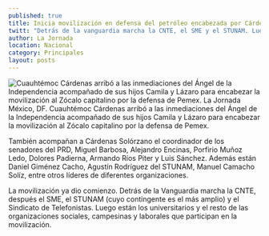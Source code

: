 ```yaml
---
published: true
title: Inicia movilización en defensa del petróleo encabezada por Cárdenas
twitt: "Detrás de la vanguardia marcha la CNTE, el SME y el STUNAM. Luego están los universitarios y el resto de las organizaciones sociales, campesinas y laborales"
author: La Jornada
location: Nacional
category: Principales
layout: posts
---
```


![Cuauhtémoc Cárdenas arribó a las inmediaciones del Ángel de la Independencia acompañado de sus hijos Camila y Lázaro para encabezar la movilización al Zócalo capitalino por la defensa de Pemex. La Jornada](http://i.imgur.com/4t7Z3L8m.jpg)México, DF. Cuauhtémoc Cárdenas arribó a las inmediaciones del Ángel de la Independencia acompañado de sus hijos Camila y Lázaro para encabezar la movilización al Zócalo capitalino por la defensa de Pemex.

También acompañan a Cárdenas Solórzano el coordinador de los senadores del PRD, Miguel Barbosa, Alejandro Encinas, Porfirio Muñoz Ledo, Dolores Padierna, Armando Ríos Piter y Luis Sánchez. Además están Daniel Giménez Cacho, Agustín Rodríguez del STUNAM, Manuel Camacho Solíz, entre otros líderes de diferentes organizaciones.

La movilización ya dio comienzo. Detrás de la Vanguardia marcha la CNTE, después el SME, el STUNAM (cuyo contingente es el más amplio) y el Sindicato de Telefonistas. Luego están los universitarios y el resto de las organizaciones sociales, campesinas y laborales que participan en la movilización.
